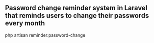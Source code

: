 

## Password change reminder system in Laravel that reminds users to change their passwords every month
php artisan reminder:password-change
